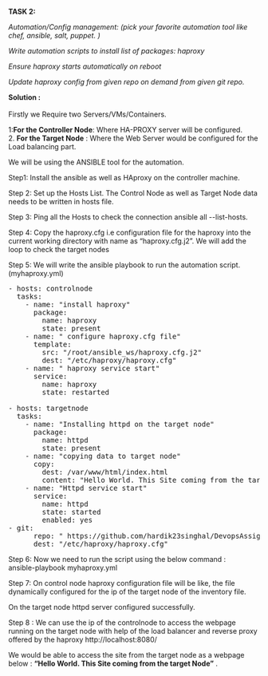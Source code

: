 <b> TASK 2: </b>

<i>Automation/Config management: (pick your favorite automation tool like chef, ansible, salt, puppet. )

Write automation scripts to install list of packages: haproxy

Ensure haproxy starts automatically on reboot

Update haproxy config from given repo on demand from given git repo. </i>

<b> Solution : </b><br><br>
Firstly we Require two Servers/VMs/Containers.

1:**For the Controller Node**: Where HA-PROXY server will be configured.<br>
2. **For the Target Node** : Where the Web Server would be configured for the Load balancing part.

We will be using the ANSIBLE tool for the automation.

Step1: Install the ansible as well as HAproxy on the controller machine.

Step 2: Set up the Hosts List.
The Control Node as well as Target Node data needs to be  written in hosts file.

Step 3: Ping all the Hosts to check the connection ansible all --list-hosts.

Step 4: Copy the haproxy.cfg i.e configuration file for the haproxy into the current working directory with name as “haproxy.cfg.j2”. We will add the loop to check the target nodes

Step 5: We will write the ansible playbook to run the automation script. (myhaproxy.yml)

 
<pre>
- hosts: controlnode
  tasks:
    - name: "install haproxy"
      package:
        name: haproxy
        state: present
    - name: " configure haproxy.cfg file"
      template:
        src: "/root/ansible_ws/haproxy.cfg.j2"
        dest: "/etc/haproxy/haproxy.cfg"
    - name: " haproxy service start"
      service:
        name: haproxy
        state: restarted

- hosts: targetnode
  tasks:
    - name: "Installing httpd on the target node"
      package:
        name: httpd
        state: present
    - name: "copying data to target node"
      copy:
        dest: /var/www/html/index.html
        content: "Hello World. This Site coming from the target Node"
    - name: "Httpd service start"
      service:
        name: httpd
        state: started
        enabled: yes
- git: 
      repo: " https://github.com/hardik23singhal/DevopsAssignment/blob/main/httpapi/Task2/haproxy.cfg.j2"
      dest: "/etc/haproxy/haproxy.cfg"
</pre>
	

Step 6: Now we need to run the script using the below command  :	
ansible-playbook myhaproxy.yml

Step 7: 
On control node haproxy configuration file will be like, the file dynamically configured for the ip of the target node of the inventory file.

On the target node httpd server configured successfully.

Step 8 :
We can use the ip of the controlnode to access the webpage running on the target node with help of the load balancer and reverse proxy offered by the haproxy
http://localhost:8080/

We would be able to access the site from the target node as a webpage below :
**“Hello World. This Site coming from the target Node”** .
